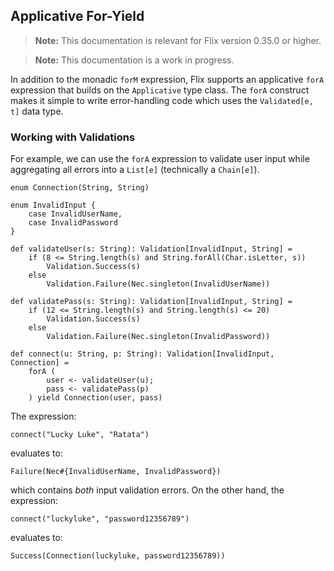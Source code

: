 ## Applicative For-Yield

> **Note:** This documentation is relevant for Flix version 0.35.0 or higher.

> **Note:** This documentation is a work in progress.

In addition to the monadic `forM` expression, Flix supports an applicative
`forA` expression that builds on the `Applicative` type class. The `forA`
construct makes it simple to write error-handling code which uses the
`Validated[e, t]` data type. 

### Working with Validations

For example, we can use the `forA` expression to validate user input while
aggregating all errors into a `List[e]` (technically a `Chain[e]`).

```flix
enum Connection(String, String)

enum InvalidInput {
    case InvalidUserName,
    case InvalidPassword
}

def validateUser(s: String): Validation[InvalidInput, String] =
    if (8 <= String.length(s) and String.forAll(Char.isLetter, s))
        Validation.Success(s)
    else 
        Validation.Failure(Nec.singleton(InvalidUserName))

def validatePass(s: String): Validation[InvalidInput, String] =
    if (12 <= String.length(s) and String.length(s) <= 20)
        Validation.Success(s)
    else 
        Validation.Failure(Nec.singleton(InvalidPassword))

def connect(u: String, p: String): Validation[InvalidInput, Connection] = 
    forA (
        user <- validateUser(u);
        pass <- validatePass(p)
    ) yield Connection(user, pass) 

```

The expression:

```flix
connect("Lucky Luke", "Ratata")
```

evaluates to:

```flix
Failure(Nec#{InvalidUserName, InvalidPassword})
```

which contains _both_ input validation errors. On the other hand, the expression:

```flix
connect("luckyluke", "password12356789")
```

evaluates to:

```flix
Success(Connection(luckyluke, password12356789))
```
